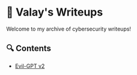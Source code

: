 # 🧠 Valay's Writeups

Welcome to my archive of cybersecurity writeups!

## 🔍 Contents

- [Evil-GPT v2](./evilgpt-v2/)
<!-- - [Room 2 Name](./room2/)
- [Room 3 Name](./room3/) -->
